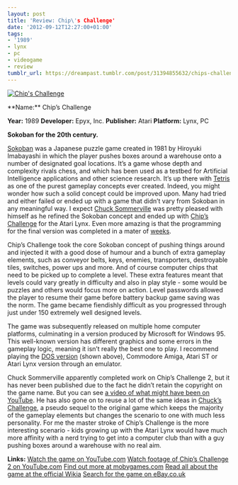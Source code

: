 ```yaml
---
layout: post
title: 'Review: Chip\'s Challenge'
date: '2012-09-12T12:27:00+01:00'
tags:
- '1989'
- lynx
- pc
- videogame
- review
tumblr_url: https://dreampast.tumblr.com/post/31394855632/chips-challenge
---
```

[![Chip's Challenge](https://64.media.tumblr.com/tumblr_ma8ibkYAVK1qbfpni.png)](http://dreampast.tumblr.com/post/31394855632/chips-challenge)
<!-- more --> **Name:** Chip’s Challenge
**Year:** 1989
**Developer:** Epyx, Inc.
**Publisher:** Atari
**Platform:** Lynx, PC

**Sokoban for the 20th century.**

[Sokoban](http://www.mobygames.com/game/soko-ban) was a Japanese puzzle game created in 1981 by Hiroyuki Imabayashi in which the player pushes boxes around a warehouse onto a number of designated goal locations. It’s a game whose depth and complexity rivals chess, and which has been used as a testbed for Artificial Intelligence applications and other science research. It’s up there with [Tetris](http://www.mobygames.com/game/tetris) as one of the purest gameplay concepts ever created. Indeed, you might wonder how such a solid concept could be improved upon. Many had tried and either failed or ended up with a game that didn’t vary from Sokoban in any meaningful way. I expect [Chuck Sommerville](http://chipschallenge.wikia.com/wiki/Chuck_Sommerville) was pretty pleased with himself as he refined the Sokoban concept and ended up with [Chip’s Challenge](http://www.mobygames.com/game/chips-challenge) for the Atari Lynx. Even more amazing is that the programming for the final version was completed in a mater of [weeks](http://www3.telus.net/~nfield/ChipChallenge/message.htm).

Chip’s Challenge took the core Sokoban concept of pushing things around and injected it with a good dose of humour and a bunch of extra gameplay elements, such as conveyor belts, keys, enemies, transporters, destroyable tiles, switches, power ups and more. And of course computer chips that need to be picked up to complete a level. These extra features meant that levels could vary greatly in difficulty and also in play style - some would be puzzles and others would focus more on action. Level passwords allowed the player to resume their game before battery backup game saving was the norm. The game became fiendishly difficult as you progressed through just under 150 extremely well designed levels.

The game was subsequently released on multiple home computer platforms, culminating in a version produced by Microsoft for Windows 95. This well-known version has different graphics and some errors in the gameplay logic, meaning it isn’t really the best one to play. I recommend playing the [DOS version](http://www.mediafire.com/?talh908rucozuwg) (shown above), Commodore Amiga, Atari ST or Atari Lynx version through an emulator.

Chuck Sommerville apparently completed work on Chip’s Challenge 2, but it has never been published due to the fact he didn’t retain the copyright on the game name. But you can see [a video of what might have been on YouTube](http://www.youtube.com/watch?v=MLB43Mu4HgY). He has also gone on to reuse a lot of the same ideas in [Chuck’s Challenge](http://www.chuckschallenge.com), a pseudo sequel to the original game which keeps the majority of the gameplay elements but changes the scenario to one with much less personality. For me the master stroke of Chip’s Challenge is the more interesting scenario - kids growing up with the Atari Lynx would have much more affinity with a nerd trying to get into a computer club than with a guy pushing boxes around a warehouse with no real aim.

**Links:**
[Watch the game on YouTube.com](http://www.youtube.com/watch?v=lnMsCySN5IQ)
[Watch footage of Chip’s Challenge 2 on YouTube.com](http://www.youtube.com/watch?v=MLB43Mu4HgY)
[Find out more at mobygames.com](http://www.mobygames.com/game/chips-challenge)
[Read all about the game at the official Wikia](http://chipschallenge.wikia.com)
[Search for the game on eBay.co.uk](http://video-games.shop.ebay.co.uk/i.html?_nkw=chips+challenge)

